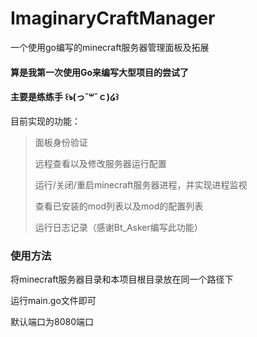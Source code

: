 # ImaginaryCraftManager
一个使用go编写的minecraft服务器管理面板及拓展

#### 算是我第一次使用Go来编写大型项目的尝试了
#### 主要是练练手 ꒰ঌ(っ˘꒳˘ｃ)‪໒꒱

目前实现的功能：

> 面板身份验证
>
> 远程查看以及修改服务器运行配置
> 
> 运行/关闭/重启minecraft服务器进程，并实现进程监视
> 
> 查看已安装的mod列表以及mod的配置列表
>
> 运行日志记录（感谢Bt_Asker编写此功能）

### 使用方法

将minecraft服务器目录和本项目根目录放在同一个路径下

运行main.go文件即可

默认端口为8080端口
